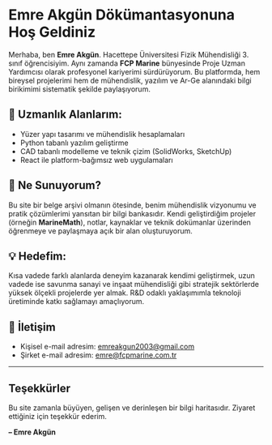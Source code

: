 # Emre Akgün Dökümantasyonuna Hoş Geldiniz

Merhaba, ben **Emre Akgün**. Hacettepe Üniversitesi Fizik Mühendisliği 3. sınıf öğrencisiyim. Aynı zamanda **FCP Marine** bünyesinde Proje Uzman Yardımcısı olarak profesyonel kariyerimi sürdürüyorum. Bu platformda, hem bireysel projelerimi hem de mühendislik, yazılım ve Ar-Ge alanındaki bilgi birikimimi sistematik şekilde paylaşıyorum.

## 🚀 **Uzmanlık Alanlarım:**
- Yüzer yapı tasarımı ve mühendislik hesaplamaları
- Python tabanlı yazılım geliştirme
- CAD tabanlı modelleme ve teknik çizim (SolidWorks, SketchUp)
- React ile platform-bağımsız web uygulamaları

## 🧠 **Ne Sunuyorum?**
Bu site bir belge arşivi olmanın ötesinde, benim mühendislik vizyonumu ve pratik çözümlerimi yansıtan bir bilgi bankasıdır. Kendi geliştirdiğim projeler (örneğin **MarineMath**), notlar, kaynaklar ve teknik dokümanlar üzerinden öğrenmeye ve paylaşmaya açık bir alan oluşturuyorum.

## 💡 **Hedefim:**
Kısa vadede farklı alanlarda deneyim kazanarak kendimi geliştirmek, uzun vadede ise savunma sanayi ve inşaat mühendisliği gibi stratejik sektörlerde yüksek ölçekli projelerde yer almak. R&D odaklı yaklaşımımla teknoloji üretiminde katkı sağlamayı amaçlıyorum.

## 📩 **İletişim**
- Kişisel e-mail adresim: emreakgun2003@gmail.com
- Şirket e-mail adresim: emre@fcpmarine.com.tr
---
##  **Teşekkürler**
Bu site zamanla büyüyen, gelişen ve derinleşen bir bilgi haritasıdır. Ziyaret ettiğiniz için teşekkür ederim.

**– Emre Akgün**
